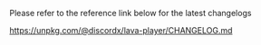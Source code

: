 Please refer to the reference link below for the latest changelogs

https://unpkg.com/@discordx/lava-player/CHANGELOG.md
